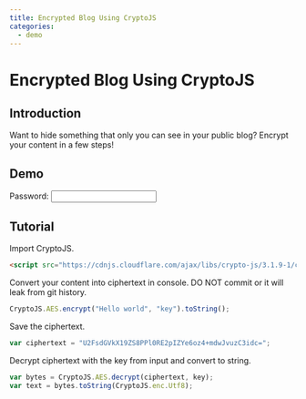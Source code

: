 ```yaml
---
title: Encrypted Blog Using CryptoJS
categories:
  - demo
---
```


# Encrypted Blog Using CryptoJS

## Introduction

Want to hide something that only you can see in your public blog? Encrypt your content in a few steps!

## Demo

<form @submit.prevent="cryptoSubmit()">
  <label>Password:</label>
  <input type="text" autocomplete="off" class="form-control" v-model="key">
  <input type="submit" hidden>
</form>
<div v-html="decryptedContent"></div>

## Tutorial

Import CryptoJS.

```html
<script src="https://cdnjs.cloudflare.com/ajax/libs/crypto-js/3.1.9-1/crypto-js.js"></script>
```

Convert your content into ciphertext in console.
DO NOT commit or it will leak from git history.

```js
CryptoJS.AES.encrypt("Hello world", "key").toString();
```

Save the ciphertext.

```js
var ciphertext = "U2FsdGVkX19ZS8PPl0RE2pIZYe6oz4+mdwJvuzC3idc=";
```

Decrypt ciphertext with the key from input and convert to string.

```js
var bytes = CryptoJS.AES.decrypt(ciphertext, key);
var text = bytes.toString(CryptoJS.enc.Utf8);
```

<ClientOnly>
  <component is="script" src="https://cdnjs.cloudflare.com/ajax/libs/crypto-js/3.1.9-1/crypto-js.js">
  </component>
</ClientOnly>

<script setup lang="ts">
import { ref } from "vue";
const key = ref("");
const decryptedContent = ref("");

function cryptoSubmit() {
  const CryptoJS = (window as any).CryptoJS;
  const ciphertext = "U2FsdGVkX19ZS8PPl0RE2pIZYe6oz4+mdwJvuzC3idc=";
  var bytes = CryptoJS.AES.decrypt(ciphertext, key.value);
  try {
    var text = bytes.toString(CryptoJS.enc.Utf8);
    if (!text) {
      throw new Error("Decryption failed");
    }
    decryptedContent.value = text;
  } catch (e) {
    decryptedContent.value = e.toString();
  }
  return false;
}
</script>
